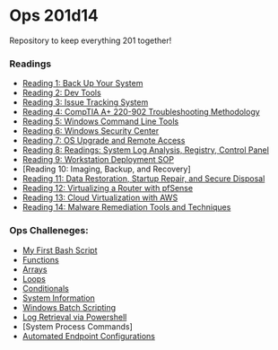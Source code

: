 # Ops 201d14

Repository to keep everything 201 together!

### Readings 
- [Reading 1: Back Up Your System](reading-01-backupsystem.md)
- [Reading 2: Dev Tools](reading-02-devtools.md)
- [Reading 3: Issue Tracking System](reading-03-trackingsystem.md)
- [Reading 4: CompTIA A+ 220-902 Troubleshooting Methodology](reading-04-troubleshootingmethod.md)
- [Reading 5: Windows Command Line Tools](reading-05-wincommandline.md)
- [Reading 6: Windows Security Center](reading-06-winsecuritycenter.md)
- [Reading 7: OS Upgrade and Remote Access](reading-07-osupgraderemote.md)
- [Reading 8: Readings: System Log Analysis, Registry, Control Panel](reading-08-systemlogregistrycontrol.md)
- [Reading 9: Workstation Deployment SOP](reading-09-workstationsop.md)
- [Reading 10: Imaging, Backup, and Recovery]
- [Reading 11: Data Restoration, Startup Repair, and Secure Disposal](reading-11-datarestorerepairdispose.md)
- [Reading 12: Virtualizing a Router with pfSense](reading-12-virtualizepfsense.md)
- [Reading 13: Cloud Virtualization with AWS](reading-13-virtualizewithaws.md)
- [Reading 14: Malware Remediation Tools and Techniques](reading-14-malwareremediation.md)

### Ops Challeneges:
- [My First Bash Script](challenge2-myfirstbash.sh)
- [Functions](challenge3-functions.sh)
- [Arrays](challenge4-arrays.sh)
- [Loops](challenge5-loops.sh)
- [Conditionals](challenge6-conditionals.sh)
- [System Information](challenge7-systeminfo.sh)
- [Windows Batch Scripting](challenge8-windowsbatch.md)
- [Log Retrieval via Powershell](challenge9-powershelllog.bat)
- [System Process Commands]
- [Automated Endpoint Configurations](challenge11-autoendpointconfig.bat)
